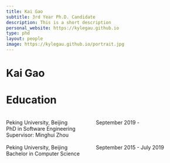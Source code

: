 ```yaml
---
title: Kai Gao
subtitle: 3rd Year Ph.D. Candidate
description: This is a short description
personal_website: https://kylegau.github.io
type: phd
layout: people
image: https://kylegau.github.io/portrait.jpg
---
```



<h1>Kai Gao</h1>

<h1> Education</h1>
<br/>Peking University, Beijing &emsp;&emsp;&emsp;&emsp;&emsp; September 2019 -  
<br/>PhD in Software Engineering 
<br/>Supervisor: Minghui Zhou
<br/>
<br/>Peking University, Beijing &emsp;&emsp;&emsp;&emsp;&emsp; September 2015 - July 2019
<br/>Bachelor in Computer Science
<br/>
